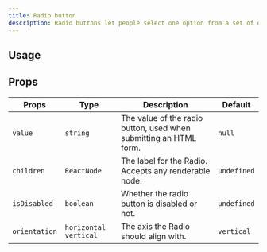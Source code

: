 ```yaml
---
title: Radio button
description: Radio buttons let people select one option from a set of options
---
```


## Usage

<usage></usage>

## Props

| Props         | Type                    | Description                                                       | Default     |
| ------------- | ----------------------- | ----------------------------------------------------------------- | ----------- |
| `value`       | `string`                | The value of the radio button, used when submitting an HTML form. | `null`      |
| `children`    | `ReactNode`             | The label for the Radio. Accepts any renderable node.             | `undefined` |
| `isDisabled`  | `boolean`               | Whether the radio button is disabled or not.                      | `undefined` |
| `orientation` | `horizontal` `vertical` | The axis the Radio should align with.                             | `vertical`  |
